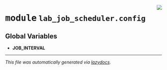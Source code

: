 <!-- markdownlint-disable -->

<a href="https://github.com/ml-tooling/contaxy/blob/main/components/lab-job-scheduler/backend/src/lab_job_scheduler/config.py#L0"><img align="right" style="float:right;" src="https://img.shields.io/badge/-source-cccccc?style=flat-square"></a>

# <kbd>module</kbd> `lab_job_scheduler.config`




**Global Variables**
---------------
- **JOB_INTERVAL**




---

_This file was automatically generated via [lazydocs](https://github.com/ml-tooling/lazydocs)._

